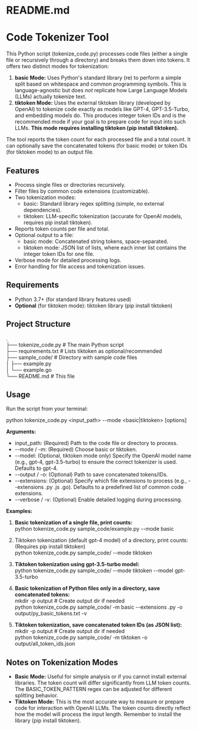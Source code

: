 # **README.md**

# **Code Tokenizer Tool**

This Python script (tokenize\_code.py) processes code files (either a single file or recursively through a directory) and breaks them down into tokens. It offers two distinct modes for tokenization:

1. **basic Mode:** Uses Python's standard library (re) to perform a simple split based on whitespace and common programming symbols. This is language-agnostic but does *not* replicate how Large Language Models (LLMs) actually tokenize text.  
2. **tiktoken Mode:** Uses the external tiktoken library (developed by OpenAI) to tokenize code exactly as models like GPT-4, GPT-3.5-Turbo, and embedding models do. This produces integer token IDs and is the recommended mode if your goal is to prepare code for input into such LLMs. **This mode requires installing tiktoken (pip install tiktoken).**

The tool reports the token count for each processed file and a total count. It can optionally save the concatenated tokens (for basic mode) or token IDs (for tiktoken mode) to an output file.

## **Features**

* Process single files or directories recursively.  
* Filter files by common code extensions (customizable).  
* Two tokenization modes:  
  * basic: Standard library regex splitting (simple, no external dependencies).  
  * tiktoken: LLM-specific tokenization (accurate for OpenAI models, requires pip install tiktoken).  
* Reports token counts per file and total.  
* Optional output to a file:  
  * basic mode: Concatenated string tokens, space-separated.  
  * tiktoken mode: JSON list of lists, where each inner list contains the integer token IDs for one file.  
* Verbose mode for detailed processing logs.  
* Error handling for file access and tokenization issues.

## **Requirements**

* Python 3.7+ (for standard library features used)  
* **Optional** (for tiktoken mode): tiktoken library (pip install tiktoken)

## **Project Structure**

.  
├── tokenize\_code.py   \# The main Python script  
├── requirements.txt   \# Lists tiktoken as optional/recommended  
├── sample\_code/       \# Directory with sample code files  
│   ├── example.py  
│   └── example.go  
└── README.md          \# This file

## **Usage**

Run the script from your terminal:

python tokenize\_code.py \<input\_path\> \--mode \<basic|tiktoken\> \[options\]

**Arguments:**

* input\_path: (Required) Path to the code file or directory to process.  
* \--mode / \-m: (Required) Choose basic or tiktoken.  
* \--model: (Optional, tiktoken mode only) Specify the OpenAI model name (e.g., gpt-4, gpt-3.5-turbo) to ensure the correct tokenizer is used. Defaults to gpt-4.  
* \--output / \-o: (Optional) Path to save concatenated tokens/IDs.  
* \--extensions: (Optional) Specify which file extensions to process (e.g., \--extensions .py .js .go). Defaults to a predefined list of common code extensions.  
* \--verbose / \-v: (Optional) Enable detailed logging during processing.

**Examples:**

1. **Basic tokenization of a single file, print counts:**  
   python tokenize\_code.py sample\_code/example.py \--mode basic

2. Tiktoken tokenization (default gpt-4 model) of a directory, print counts:  
   (Requires pip install tiktoken)  
   python tokenize\_code.py sample\_code/ \--mode tiktoken

3. **Tiktoken tokenization using gpt-3.5-turbo model:**  
   python tokenize\_code.py sample\_code/ \--mode tiktoken \--model gpt-3.5-turbo

4. **Basic tokenization of Python files only in a directory, save concatenated tokens:**  
   mkdir \-p output \# Create output dir if needed  
   python tokenize\_code.py sample\_code/ \-m basic \--extensions .py \-o output/py\_basic\_tokens.txt \-v

5. **Tiktoken tokenization, save concatenated token IDs (as JSON list):**  
   mkdir \-p output \# Create output dir if needed  
   python tokenize\_code.py sample\_code/ \-m tiktoken \-o output/all\_token\_ids.json

## **Notes on Tokenization Modes**

* **Basic Mode:** Useful for simple analysis or if you cannot install external libraries. The token count will differ significantly from LLM token counts. The BASIC\_TOKEN\_PATTERN regex can be adjusted for different splitting behavior.  
* **Tiktoken Mode:** This is the most accurate way to measure or prepare code for interaction with OpenAI LLMs. The token counts directly reflect how the model will process the input length. Remember to install the library (pip install tiktoken).
